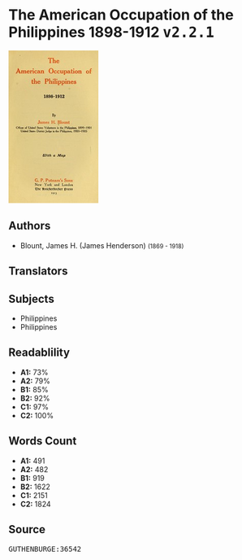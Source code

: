 # The American Occupation of the Philippines 1898-1912 <kbd>v2.2.1</kbd>

![](./cover.medium.jpg "")

## Authors


 - Blount, James H. (James Henderson) <small>(1869 - 1918)</small>

## Translators



## Subjects


 - Philippines
 - Philippines

## Readablility


 - **A1:** 73%
 - **A2:** 79%
 - **B1:** 85%
 - **B2:** 92%
 - **C1:** 97%
 - **C2:** 100%

## Words Count


 - **A1:** 491
 - **A2:** 482
 - **B1:** 919
 - **B2:** 1622
 - **C1:** 2151
 - **C2:** 1824

## Source


<kbd>GUTHENBURGE:36542</kbd>
